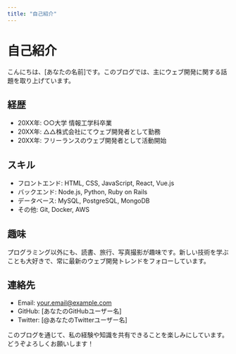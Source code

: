 ```yaml
---
title: "自己紹介"
---
```


# 自己紹介

こんにちは、[あなたの名前]です。このブログでは、主にウェブ開発に関する話題を取り上げています。

## 経歴

- 20XX年: ○○大学 情報工学科卒業
- 20XX年: △△株式会社にてウェブ開発者として勤務
- 20XX年: フリーランスのウェブ開発者として活動開始

## スキル

- フロントエンド: HTML, CSS, JavaScript, React, Vue.js
- バックエンド: Node.js, Python, Ruby on Rails
- データベース: MySQL, PostgreSQL, MongoDB
- その他: Git, Docker, AWS

## 趣味

プログラミング以外にも、読書、旅行、写真撮影が趣味です。新しい技術を学ぶことも大好きで、常に最新のウェブ開発トレンドをフォローしています。

## 連絡先

- Email: your.email@example.com
- GitHub: [あなたのGitHubユーザー名]
- Twitter: [@あなたのTwitterユーザー名]

このブログを通じて、私の経験や知識を共有できることを楽しみにしています。どうぞよろしくお願いします！


